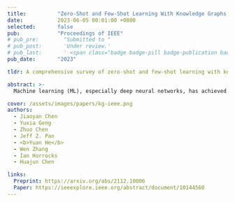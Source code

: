 ```yaml
---
title:          "Zero-Shot and Few-Shot Learning With Knowledge Graphs: A Comprehensive Survey"
date:           2023-06-05 00:01:00 +0800
selected:       false
pub:            "Proceedings of IEEE"
# pub_pre:        "Submitted to "
# pub_post:       'Under review.'
# pub_last:       ' <span class="badge badge-pill badge-publication badge-success">Poster</span>'
pub_date:       "2023"

tldr: A comprehensive survey of zero-shot and few-shot learning with knowledge graphs.

abstract: >-
  Machine learning (ML), especially deep neural networks, has achieved great success, but many of them often rely on a number of labeled samples for supervision. As sufficient labeled training data are not always ready due to, e.g., continuously emerging prediction targets and costly sample annotation in real-world applications, ML with sample shortage is now being widely investigated. Among all these studies, many prefer to utilize auxiliary information including those in the form of knowledge graph (KG) to reduce the reliance on labeled samples. In this survey, we have comprehensively reviewed over 90 articles about KG-aware research for two major sample shortage settings—zero-shot learning (ZSL) where some classes to be predicted have no labeled samples and few-shot learning (FSL) where some classes to be predicted have only a small number of labeled samples that are available. We first introduce KGs used in ZSL and FSL as well as their construction methods and then systematically categorize and summarize KG-aware ZSL and FSL methods, dividing them into different paradigms, such as the mapping-based, the data augmentation, the propagation-based, and the optimization-based. We next present different applications, including not only KG augmented prediction tasks such as image classification, question answering, text classification, and knowledge extraction but also KG completion tasks and some typical evaluation resources for each task. We eventually discuss some challenges and open problems from different perspectives.

cover: /assets/images/papers/kg-ieee.png
authors:
  - Jiaoyan Chen
  - Yuxia Geng
  - Zhuo Chen
  - Jeff Z. Pan
  - <b>Yuan He</b>
  - Wen Zhang
  - Ian Horrocks
  - Huajun Chen

links:
  Preprint: https://arxiv.org/abs/2112.10006
  Paper: https://ieeexplore.ieee.org/abstract/document/10144560
---
```

